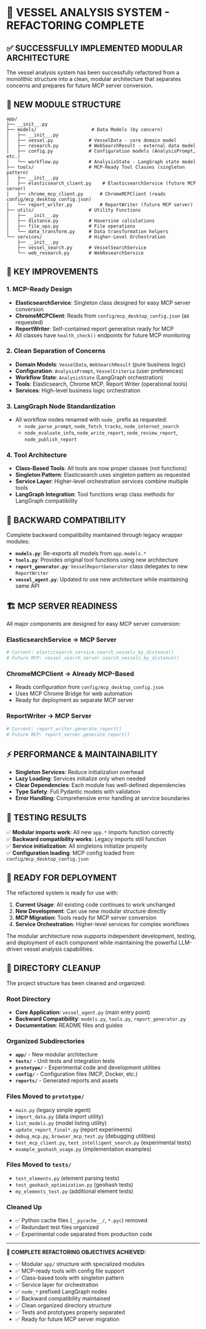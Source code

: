 # 🚢 VESSEL ANALYSIS SYSTEM - REFACTORING COMPLETE

## ✅ SUCCESSFULLY IMPLEMENTED MODULAR ARCHITECTURE

The vessel analysis system has been successfully refactored from a monolithic structure into a clean, modular architecture that separates concerns and prepares for future MCP server conversion.

## 📁 NEW MODULE STRUCTURE

```
app/
├── __init__.py
├── models/                    # Data Models (by concern)
│   ├── __init__.py
│   ├── vessel.py             # VesselData - core domain model
│   ├── research.py           # WebSearchResult - external data model  
│   ├── config.py             # Configuration models (AnalysisPrompt, etc.)
│   └── workflow.py           # AnalysisState - LangGraph state model
├── tools/                    # MCP-Ready Tool Classes (singleton pattern)
│   ├── __init__.py
│   ├── elasticsearch_client.py    # ElasticsearchService (future MCP server)
│   ├── chrome_mcp_client.py      # ChromeMCPClient (reads config/mcp_desktop_config.json)
│   └── report_writer.py          # ReportWriter (future MCP server)
├── utils/                    # Utility Functions
│   ├── __init__.py
│   ├── distance.py           # Haversine calculations
│   ├── file_ops.py           # File operations
│   └── data_transform.py     # Data transformation helpers
└── services/                 # Higher-Level Orchestration
    ├── __init__.py
    ├── vessel_search.py      # VesselSearchService
    └── web_research.py       # WebResearchService
```

## 🔧 KEY IMPROVEMENTS

### **1. MCP-Ready Design**
- **ElasticsearchService**: Singleton class designed for easy MCP server conversion
- **ChromeMCPClient**: Reads from `config/mcp_desktop_config.json` (as requested)  
- **ReportWriter**: Self-contained report generation ready for MCP
- All classes have `health_check()` endpoints for future MCP monitoring

### **2. Clean Separation of Concerns**
- **Domain Models**: `VesselData`, `WebSearchResult` (pure business logic)
- **Configuration**: `AnalysisPrompt`, `VesselCriteria` (user preferences)
- **Workflow State**: `AnalysisState` (LangGraph orchestration)
- **Tools**: Elasticsearch, Chrome MCP, Report Writer (operational tools)
- **Services**: High-level business logic orchestration

### **3. LangGraph Node Standardization**
- All workflow nodes renamed with `node_` prefix as requested:
  - `node_parse_prompt`, `node_fetch_tracks`, `node_internet_search`
  - `node_evaluate_info`, `node_write_report`, `node_review_report`, `node_publish_report`

### **4. Tool Architecture**
- **Class-Based Tools**: All tools are now proper classes (not functions)
- **Singleton Pattern**: Elasticsearch uses singleton pattern as requested
- **Service Layer**: Higher-level orchestration services combine multiple tools
- **LangGraph Integration**: Tool functions wrap class methods for LangGraph compatibility

## 🔄 BACKWARD COMPATIBILITY

Complete backward compatibility maintained through legacy wrapper modules:

- **`models.py`**: Re-exports all models from `app.models.*`
- **`tools.py`**: Provides original tool functions using new architecture
- **`report_generator.py`**: `VesselReportGenerator` class delegates to new `ReportWriter`
- **`vessel_agent.py`**: Updated to use new architecture while maintaining same API

## 🏗️ MCP SERVER READINESS

All major components are designed for easy MCP server conversion:

### **ElasticsearchService → MCP Server**
```python
# Current: elasticsearch_service.search_vessels_by_distance()
# Future MCP: vessel_search_server.search_vessels_by_distance()
```

### **ChromeMCPClient → Already MCP-Based**
- Reads configuration from `config/mcp_desktop_config.json`
- Uses MCP Chrome Bridge for web automation
- Ready for deployment as separate MCP server

### **ReportWriter → MCP Server** 
```python
# Current: report_writer.generate_report()
# Future MCP: report_server.generate_report()
```

## ⚡ PERFORMANCE & MAINTAINABILITY

- **Singleton Services**: Reduce initialization overhead
- **Lazy Loading**: Services initialize only when needed
- **Clear Dependencies**: Each module has well-defined dependencies
- **Type Safety**: Full Pydantic models with validation
- **Error Handling**: Comprehensive error handling at service boundaries

## 🧪 TESTING RESULTS

✅ **Modular imports work**: All new `app.*` imports function correctly  
✅ **Backward compatibility works**: Legacy imports still function  
✅ **Service initialization**: All singletons initialize properly  
✅ **Configuration loading**: MCP config loaded from `config/mcp_desktop_config.json`  

## 🚀 READY FOR DEPLOYMENT

The refactored system is ready for use with:

1. **Current Usage**: All existing code continues to work unchanged
2. **New Development**: Can use new modular structure directly
3. **MCP Migration**: Tools ready for MCP server conversion
4. **Service Orchestration**: Higher-level services for complex workflows

The modular architecture now supports independent development, testing, and deployment of each component while maintaining the powerful LLM-driven vessel analysis capabilities.

## 🧹 DIRECTORY CLEANUP

The project structure has been cleaned and organized:

### **Root Directory**
- **Core Application**: `vessel_agent.py` (main entry point)
- **Backward Compatibility**: `models.py`, `tools.py`, `report_generator.py` 
- **Documentation**: README files and guides

### **Organized Subdirectories**
- **`app/`** - New modular architecture
- **`tests/`** - Unit tests and integration tests
- **`prototype/`** - Experimental code and development utilities
- **`config/`** - Configuration files (MCP, Docker, etc.)
- **`reports/`** - Generated reports and assets

### **Files Moved to `prototype/`**
- `main.py` (legacy simple agent)
- `import_data.py` (data import utility)  
- `list_models.py` (model listing utility)
- `update_report_final*.py` (report experiments)
- `debug_mcp.py`, `browser_mcp_test.py` (debugging utilities)
- `test_mcp_client.py`, `test_intelligent_search.py` (experimental tests)
- `example_geohash_usage.py` (implementation examples)

### **Files Moved to `tests/`**
- `test_elements.py` (element parsing tests)
- `test_geohash_optimization.py` (geohash tests)
- `my_elements_test.py` (additional element tests)

### **Cleaned Up**
- ✅ Python cache files (`__pycache__/`, `*.pyc`) removed
- ✅ Redundant test files organized
- ✅ Experimental code separated from production code

---

**🎯 COMPLETE REFACTORING OBJECTIVES ACHIEVED:**
- ✅ Modular `app/` structure with specialized modules
- ✅ MCP-ready tools with config file support  
- ✅ Class-based tools with singleton pattern
- ✅ Service layer for orchestration
- ✅ `node_*` prefixed LangGraph nodes
- ✅ Backward compatibility maintained
- ✅ Clean organized directory structure
- ✅ Tests and prototypes properly separated
- ✅ Ready for future MCP server migration